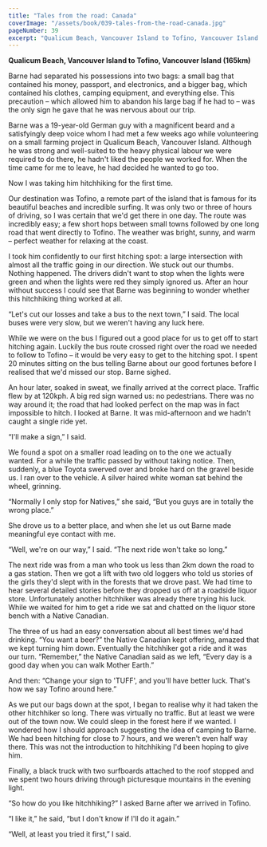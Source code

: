 ```yaml
---
title: "Tales from the road: Canada"
coverImage: "/assets/book/039-tales-from-the-road-canada.jpg"
pageNumber: 39
excerpt: "Qualicum Beach, Vancouver Island to Tofino, Vancouver Island (165km). A silver haired white woman sat behind the wheel, grinning. “Normally I only stop for Natives,” she said."
---
```


**Qualicum Beach, Vancouver Island to Tofino, Vancouver Island (165km)**

Barne had separated his possessions into two bags: a small bag that contained his money, passport, and electronics, and a bigger bag, which contained his clothes, camping equipment, and everything else. This precaution – which allowed him to abandon his large bag if he had to – was the only sign he gave that he was nervous about our trip.

Barne was a 19-year-old German guy with a magnificent beard and a satisfyingly deep voice whom I had met a few weeks ago while volunteering on a small farming project in Qualicum Beach, Vancouver Island. Although he was strong and well-suited to the heavy physical labour we were required to do there, he hadn't liked the people we worked for. When the time came for me to leave, he had decided he wanted to go too.

Now I was taking him hitchhiking for the first time.

Our destination was Tofino, a remote part of the island that is famous for its beautiful beaches and incredible surfing. It was only two or three of hours of driving, so I was certain that we'd get there in one day. The route was incredibly easy; a few short hops between small towns followed by one long road that went directly to Tofino. The weather was bright, sunny, and warm – perfect weather for relaxing at the coast.

I took him confidently to our first hitching spot: a large intersection with almost all the traffic going in our direction. We stuck out our thumbs. Nothing happened. The drivers didn't want to stop when the lights were green and when the lights were red they simply ignored us. After an hour without success I could see that Barne was beginning to wonder whether this hitchhiking thing worked at all.

“Let's cut our losses and take a bus to the next town,” I said. The local buses were very slow, but we weren't having any luck here.

While we were on the bus I figured out a good place for us to get off to start hitching again. Luckily the bus route crossed right over the road we needed to follow to Tofino – it would be very easy to get to the hitching spot. I spent 20 minutes sitting on the bus telling Barne about our good fortunes before I realised that we'd missed our stop. Barne sighed.

An hour later, soaked in sweat, we finally arrived at the correct place. Traffic flew by at 120kph. A big red sign warned us: no pedestrians. There was no way around it; the road that had looked perfect on the map was in fact impossible to hitch. I looked at Barne. It was mid-afternoon and we hadn't caught a single ride yet.

“I'll make a sign,” I said.

We found a spot on a smaller road leading on to the one we actually wanted. For a while the traffic passed by without taking notice. Then, suddenly, a blue Toyota swerved over and broke hard on the gravel beside us. I ran over to the vehicle. A silver haired white woman sat behind the wheel, grinning.

“Normally I only stop for Natives,” she said, “But you guys are in totally the wrong place.”

She drove us to a better place, and when she let us out Barne made meaningful eye contact with me.

“Well, we're on our way,” I said. “The next ride won't take so long.”

The next ride was from a man who took us less than 2km down the road to a gas station. Then we got a lift with two old loggers who told us stories of the girls they'd slept with in the forests that we drove past. We had time to hear several detailed stories before they dropped us off at a roadside liquor store. Unfortunately another hitchhiker was already there trying his luck. While we waited for him to get a ride we sat and chatted on the liquor store bench with a Native Canadian.

The three of us had an easy conversation about all best times we'd had drinking. “You want a beer?” the Native Canadian kept offering, amazed that we kept turning him down. Eventually the hitchhiker got a ride and it was our turn. “Remember,” the Native Canadian said as we left, “Every day is a good day when you can walk Mother Earth.”

And then: “Change your sign to 'TUFF', and you'll have better luck. That's how we say Tofino around here.”

As we put our bags down at the spot, I began to realise why it had taken the other hitchhiker so long. There was virtually no traffic. But at least we were out of the town now. We could sleep in the forest here if we wanted. I wondered how I should approach suggesting the idea of camping to Barne. We had been hitching for close to 7 hours, and we weren't even half way there. This was not the introduction to hitchhiking I'd been hoping to give him.

Finally, a black truck with two surfboards attached to the roof stopped and we spent two hours driving through picturesque mountains in the evening light.

“So how do you like hitchhiking?” I asked Barne after we arrived in Tofino.

“I like it,” he said, “but I don't know if I'll do it again.”

“Well, at least you tried it first,” I said.
